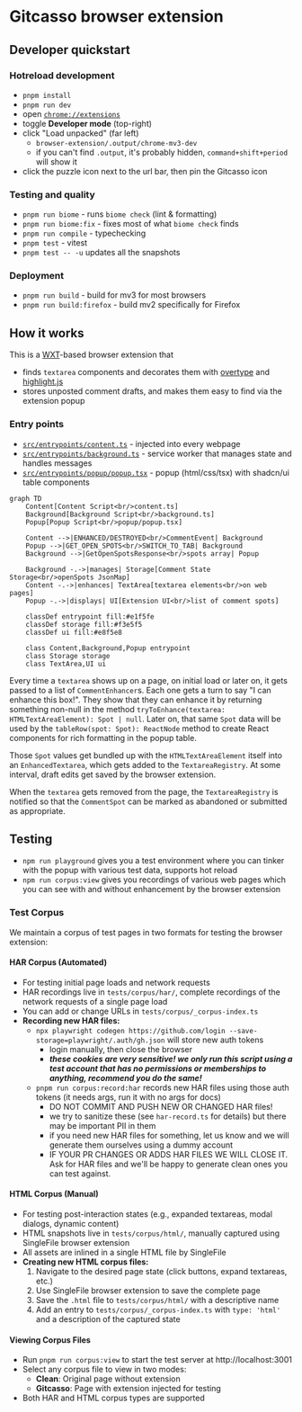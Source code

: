 # Gitcasso browser extension

## Developer quickstart

### Hotreload development

- `pnpm install`
- `pnpm run dev`
- open [`chrome://extensions`](chrome://extensions)
- toggle **Developer mode** (top-right)
- click "Load unpacked" (far left)
  - `browser-extension/.output/chrome-mv3-dev`
  - if you can't find `.output`, it's probably hidden, `command+shift+period` will show it
- click the puzzle icon next to the url bar, then pin the Gitcasso icon

### Testing and quality
- `pnpm run biome` - runs `biome check` (lint & formatting)
- `pnpm run biome:fix` - fixes most of what `biome check` finds
- `pnpm run compile` - typechecking
- `pnpm test` - vitest
- `pnpm test -- -u` updates all the snapshots

### Deployment
- `pnpm run build` - build for mv3 for most browsers
- `pnpm run build:firefox` - build mv2 specifically for Firefox

## How it works

This is a [WXT](https://wxt.dev/)-based browser extension that

- finds `textarea` components and decorates them with [overtype](https://overtype.dev/) and [highlight.js](https://highlightjs.org/)
- stores unposted comment drafts, and makes them easy to find via the extension popup

### Entry points

- [`src/entrypoints/content.ts`](src/entrypoints/content.ts) - injected into every webpage
- [`src/entrypoints/background.ts`](src/entrypoints/background.ts) - service worker that manages state and handles messages
- [`src/entrypoints/popup/popup.tsx`](src/entrypoints/popup/popup.tsx) - popup (html/css/tsx) with shadcn/ui table components

```mermaid
graph TD
    Content[Content Script<br/>content.ts] 
    Background[Background Script<br/>background.ts]
    Popup[Popup Script<br/>popup/popup.tsx]
    
    Content -->|ENHANCED/DESTROYED<br/>CommentEvent| Background
    Popup -->|GET_OPEN_SPOTS<br/>SWITCH_TO_TAB| Background
    Background -->|GetOpenSpotsResponse<br/>spots array| Popup
    
    Background -.->|manages| Storage[Comment State Storage<br/>openSpots JsonMap]
    Content -.->|enhances| TextArea[textarea elements<br/>on web pages]
    Popup -.->|displays| UI[Extension UI<br/>list of comment spots]
    
    classDef entrypoint fill:#e1f5fe
    classDef storage fill:#f3e5f5
    classDef ui fill:#e8f5e8
    
    class Content,Background,Popup entrypoint
    class Storage storage
    class TextArea,UI ui
```

Every time a `textarea` shows up on a page, on initial load or later on, it gets passed to a list of `CommentEnhancer`s. Each one gets a turn to say "I can enhance this box!". They show that they can enhance it by returning something non-null in the method `tryToEnhance(textarea: HTMLTextAreaElement): Spot | null`. Later on, that same `Spot` data will be used by the `tableRow(spot: Spot): ReactNode` method to create React components for rich formatting in the popup table.

Those `Spot` values get bundled up with the `HTMLTextAreaElement` itself into an `EnhancedTextarea`, which gets added to the `TextareaRegistry`. At some interval, draft edits get saved by the browser extension.

When the `textarea` gets removed from the page, the `TextareaRegistry` is notified so that the `CommentSpot` can be marked as abandoned or submitted as appropriate.

## Testing

- `npm run playground` gives you a test environment where you can tinker with the popup with various test data, supports hot reload
- `npm run corpus:view` gives you recordings of various web pages which you can see with and without enhancement by the browser extension

### Test Corpus

We maintain a corpus of test pages in two formats for testing the browser extension:

#### HAR Corpus (Automated)

- For testing initial page loads and network requests
- HAR recordings live in `tests/corpus/har/`, complete recordings of the network requests of a single page load
- You can add or change URLs in `tests/corpus/_corpus-index.ts`
- **Recording new HAR files:**
  - `npx playwright codegen https://github.com/login --save-storage=playwright/.auth/gh.json` will store new auth tokens
    - login manually, then close the browser
    - ***these cookies are very sensitive! we only run this script using a test account that has no permissions or memberships to anything, recommend you do the same!***
  - `pnpm run corpus:record:har` records new HAR files using those auth tokens (it needs args, run it with no args for docs)
    - DO NOT COMMIT AND PUSH NEW OR CHANGED HAR files!
    - we try to sanitize these (see `har-record.ts` for details) but there may be important PII in them
    - if you need new HAR files for something, let us know and we will generate them ourselves using a dummy account
    - IF YOUR PR CHANGES OR ADDS HAR FILES WE WILL CLOSE IT. Ask for HAR files and we'll be happy to generate clean ones you can test against.

#### HTML Corpus (Manual)

- For testing post-interaction states (e.g., expanded textareas, modal dialogs, dynamic content)
- HTML snapshots live in `tests/corpus/html/`, manually captured using SingleFile browser extension
- All assets are inlined in a single HTML file by SingleFile
- **Creating new HTML corpus files:**
  1. Navigate to the desired page state (click buttons, expand textareas, etc.)
  2. Use SingleFile browser extension to save the complete page
  3. Save the `.html` file to `tests/corpus/html/` with a descriptive name
  4. Add an entry to `tests/corpus/_corpus-index.ts` with `type: 'html'` and a description of the captured state

#### Viewing Corpus Files

- Run `pnpm run corpus:view` to start the test server at http://localhost:3001
- Select any corpus file to view in two modes:
  - **Clean**: Original page without extension
  - **Gitcasso**: Page with extension injected for testing
- Both HAR and HTML corpus types are supported
